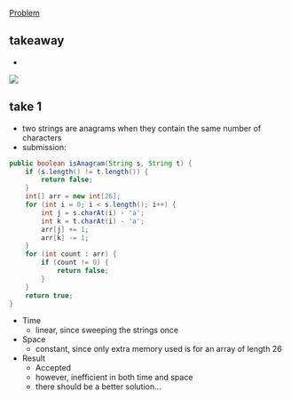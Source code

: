 [Problem](https://leetcode.com/problems/????)

## takeaway
- 

![](img.jpg)

## take 1
- two strings are anagrams when they contain the same number of characters
- submission:
```java
public boolean isAnagram(String s, String t) {
    if (s.length() != t.length()) {
        return false;
    }
    int[] arr = new int[26];
    for (int i = 0; i < s.length(); i++) {
        int j = s.charAt(i) - 'a';
        int k = t.charAt(i) - 'a';
        arr[j] += 1;
        arr[k] -= 1;
    }
    for (int count : arr) {
        if (count != 0) {
            return false;
        }
    }
    return true;
}
```
- Time
    - linear, since sweeping the strings once
- Space
    - constant, since only extra memory used is for an array of length 26
- Result
    - Accepted
    - however, inefficient in both time and space
    - there should be a better solution...

